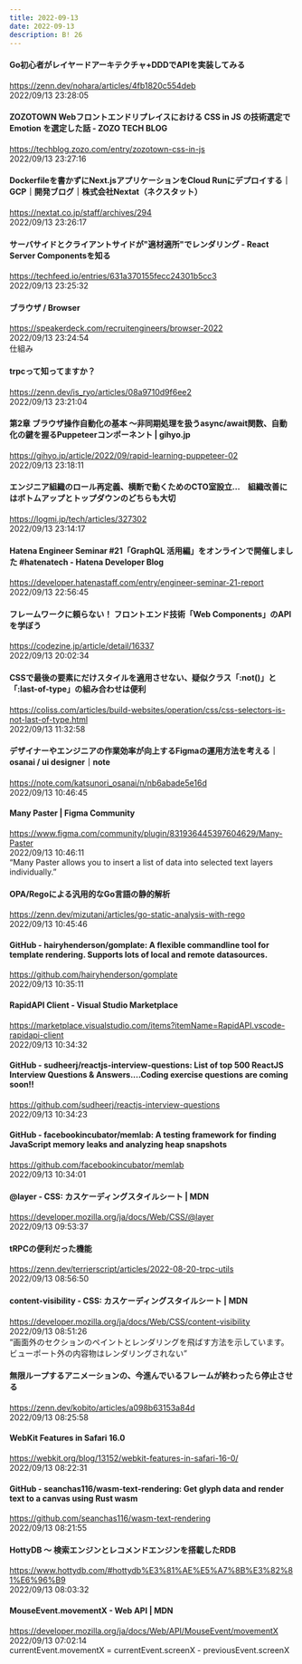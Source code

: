```yaml
---
title: 2022-09-13
date: 2022-09-13
description: B! 26
---
```


#### Go初心者がレイヤードアーキテクチャ+DDDでAPIを実装してみる
https://zenn.dev/nohara/articles/4fb1820c554deb<br>
2022/09/13 23:28:05<br>


#### ZOZOTOWN Webフロントエンドリプレイスにおける CSS in JS の技術選定で Emotion を選定した話 - ZOZO TECH BLOG
https://techblog.zozo.com/entry/zozotown-css-in-js<br>
2022/09/13 23:27:16<br>


#### Dockerfileを書かずにNext.jsアプリケーションをCloud Runにデプロイする｜GCP｜開発ブログ｜株式会社Nextat（ネクスタット）
https://nextat.co.jp/staff/archives/294<br>
2022/09/13 23:26:17<br>


#### サーバサイドとクライアントサイドが"適材適所"でレンダリング - React Server Componentsを知る
https://techfeed.io/entries/631a370155fecc24301b5cc3<br>
2022/09/13 23:25:32<br>


#### ブラウザ / Browser
https://speakerdeck.com/recruitengineers/browser-2022<br>
2022/09/13 23:24:54<br>
仕組み


#### trpcって知ってますか？
https://zenn.dev/is_ryo/articles/08a9710d9f6ee2<br>
2022/09/13 23:21:04<br>


#### 第2章 ブラウザ操作自動化の基本 ～非同期処理を扱うasync/await関数、自動化の鍵を握るPuppeteerコンポーネント | gihyo.jp
https://gihyo.jp/article/2022/09/rapid-learning-puppeteer-02<br>
2022/09/13 23:18:11<br>


#### エンジニア組織のロール再定義、横断で動くためのCTO室設立…　組織改善にはボトムアップとトップダウンのどちらも大切
https://logmi.jp/tech/articles/327302<br>
2022/09/13 23:14:17<br>


#### Hatena Engineer Seminar #21「GraphQL 活用編」をオンラインで開催しました #hatenatech - Hatena Developer Blog
https://developer.hatenastaff.com/entry/engineer-seminar-21-report<br>
2022/09/13 22:56:45<br>


#### フレームワークに頼らない！ フロントエンド技術「Web Components」のAPIを学ぼう
https://codezine.jp/article/detail/16337<br>
2022/09/13 20:02:34<br>


#### CSSで最後の要素にだけスタイルを適用させない、疑似クラス「:not()」と「:last-of-type」の組み合わせは便利
https://coliss.com/articles/build-websites/operation/css/css-selectors-is-not-last-of-type.html<br>
2022/09/13 11:32:58<br>


#### デザイナーやエンジニアの作業効率が向上するFigmaの運用方法を考える｜osanai / ui designer｜note
https://note.com/katsunori_osanai/n/nb6abade5e16d<br>
2022/09/13 10:46:45<br>


#### Many Paster | Figma Community
https://www.figma.com/community/plugin/831936445397604629/Many-Paster<br>
2022/09/13 10:46:11<br>
“Many Paster allows you to insert a list of data into selected text layers individually.”


#### OPA/Regoによる汎用的なGo言語の静的解析
https://zenn.dev/mizutani/articles/go-static-analysis-with-rego<br>
2022/09/13 10:45:46<br>


#### GitHub - hairyhenderson/gomplate: A flexible commandline tool for template rendering. Supports lots of local and remote datasources.
https://github.com/hairyhenderson/gomplate<br>
2022/09/13 10:35:11<br>


#### RapidAPI Client - Visual Studio Marketplace
https://marketplace.visualstudio.com/items?itemName=RapidAPI.vscode-rapidapi-client<br>
2022/09/13 10:34:32<br>


#### GitHub - sudheerj/reactjs-interview-questions: List of top 500 ReactJS Interview Questions & Answers....Coding exercise questions are coming soon!!
https://github.com/sudheerj/reactjs-interview-questions<br>
2022/09/13 10:34:23<br>


#### GitHub - facebookincubator/memlab: A testing framework for finding JavaScript memory leaks and analyzing heap snapshots
https://github.com/facebookincubator/memlab<br>
2022/09/13 10:34:01<br>


#### @layer - CSS: カスケーディングスタイルシート | MDN
https://developer.mozilla.org/ja/docs/Web/CSS/@layer<br>
2022/09/13 09:53:37<br>


#### tRPCの便利だった機能
https://zenn.dev/terrierscript/articles/2022-08-20-trpc-utils<br>
2022/09/13 08:56:50<br>


#### content-visibility - CSS: カスケーディングスタイルシート | MDN
https://developer.mozilla.org/ja/docs/Web/CSS/content-visibility<br>
2022/09/13 08:51:26<br>
“画面外のセクションのペイントとレンダリングを飛ばす方法を示しています。ビューポート外の内容物はレンダリングされない”


#### 無限ループするアニメーションの、今進んでいるフレームが終わったら停止させる
https://zenn.dev/kobito/articles/a098b63153a84d<br>
2022/09/13 08:25:58<br>


#### WebKit Features in Safari 16.0
https://webkit.org/blog/13152/webkit-features-in-safari-16-0/<br>
2022/09/13 08:22:31<br>


#### GitHub - seanchas116/wasm-text-rendering: Get glyph data and render text to a canvas using Rust wasm
https://github.com/seanchas116/wasm-text-rendering<br>
2022/09/13 08:21:55<br>


#### HottyDB 〜 検索エンジンとレコメンドエンジンを搭載したRDB
https://www.hottydb.com/#hottydb%E3%81%AE%E5%A7%8B%E3%82%81%E6%96%B9<br>
2022/09/13 08:03:32<br>


#### MouseEvent.movementX - Web API | MDN
https://developer.mozilla.org/ja/docs/Web/API/MouseEvent/movementX<br>
2022/09/13 07:02:14<br>
currentEvent.movementX = currentEvent.screenX - previousEvent.screenX


